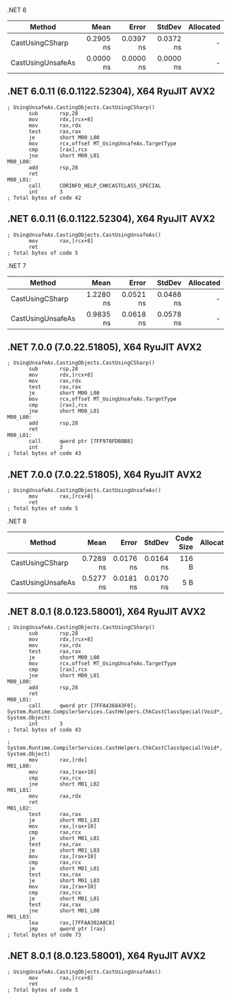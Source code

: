 ﻿.NET 6

|            Method |      Mean |     Error |    StdDev | Allocated |
|------------------ |----------:|----------:|----------:|----------:|
|   CastUsingCSharp | 0.2905 ns | 0.0397 ns | 0.0372 ns |         - |
| CastUsingUnsafeAs | 0.0000 ns | 0.0000 ns | 0.0000 ns |         - |

## .NET 6.0.11 (6.0.1122.52304), X64 RyuJIT AVX2
```assembly
; UsingUnsafeAs.CastingObjects.CastUsingCSharp()
       sub       rsp,28
       mov       rdx,[rcx+8]
       mov       rax,rdx
       test      rax,rax
       je        short M00_L00
       mov       rcx,offset MT_UsingUnsafeAs.TargetType
       cmp       [rax],rcx
       jne       short M00_L01
M00_L00:
       add       rsp,28
       ret
M00_L01:
       call      CORINFO_HELP_CHKCASTCLASS_SPECIAL
       int       3
; Total bytes of code 42
```

## .NET 6.0.11 (6.0.1122.52304), X64 RyuJIT AVX2
```assembly
; UsingUnsafeAs.CastingObjects.CastUsingUnsafeAs()
       mov       rax,[rcx+8]
       ret
; Total bytes of code 5
```


.NET 7

|            Method |      Mean |     Error |    StdDev | Allocated |
|------------------ |----------:|----------:|----------:|----------:|
|   CastUsingCSharp | 1.2280 ns | 0.0521 ns | 0.0488 ns |         - |
| CastUsingUnsafeAs | 0.9835 ns | 0.0618 ns | 0.0578 ns |         - |

## .NET 7.0.0 (7.0.22.51805), X64 RyuJIT AVX2
```assembly
; UsingUnsafeAs.CastingObjects.CastUsingCSharp()
       sub       rsp,28
       mov       rdx,[rcx+8]
       mov       rax,rdx
       test      rax,rax
       je        short M00_L00
       mov       rcx,offset MT_UsingUnsafeAs.TargetType
       cmp       [rax],rcx
       jne       short M00_L01
M00_L00:
       add       rsp,28
       ret
M00_L01:
       call      qword ptr [7FF978FDB8B8]
       int       3
; Total bytes of code 43
```

## .NET 7.0.0 (7.0.22.51805), X64 RyuJIT AVX2
```assembly
; UsingUnsafeAs.CastingObjects.CastUsingUnsafeAs()
       mov       rax,[rcx+8]
       ret
; Total bytes of code 5
```


.NET 8

| Method              | Mean      | Error     | StdDev    | Code Size | Allocated |
|-------------------- |----------:|----------:|----------:|----------:|----------:|
| CastUsingCSharp     | 0.7289 ns | 0.0176 ns | 0.0164 ns |     116 B |         - |
| CastUsingUnsafeAs   | 0.5277 ns | 0.0181 ns | 0.0170 ns |       5 B |         - |

## .NET 8.0.1 (8.0.123.58001), X64 RyuJIT AVX2
```assembly
; UsingUnsafeAs.CastingObjects.CastUsingCSharp()
       sub       rsp,28
       mov       rdx,[rcx+8]
       mov       rax,rdx
       test      rax,rax
       je        short M00_L00
       mov       rcx,offset MT_UsingUnsafeAs.TargetType
       cmp       [rax],rcx
       jne       short M00_L01
M00_L00:
       add       rsp,28
       ret
M00_L01:
       call      qword ptr [7FFA436843F0]; System.Runtime.CompilerServices.CastHelpers.ChkCastClassSpecial(Void*, System.Object)
       int       3
; Total bytes of code 43
```
```assembly
; System.Runtime.CompilerServices.CastHelpers.ChkCastClassSpecial(Void*, System.Object)
       mov       rax,[rdx]
M01_L00:
       mov       rax,[rax+10]
       cmp       rax,rcx
       jne       short M01_L02
M01_L01:
       mov       rax,rdx
       ret
M01_L02:
       test      rax,rax
       je        short M01_L03
       mov       rax,[rax+10]
       cmp       rax,rcx
       je        short M01_L01
       test      rax,rax
       je        short M01_L03
       mov       rax,[rax+10]
       cmp       rax,rcx
       je        short M01_L01
       test      rax,rax
       je        short M01_L03
       mov       rax,[rax+10]
       cmp       rax,rcx
       je        short M01_L01
       test      rax,rax
       jne       short M01_L00
M01_L03:
       lea       rax,[7FFAA302A8C8]
       jmp       qword ptr [rax]
; Total bytes of code 73
```

## .NET 8.0.1 (8.0.123.58001), X64 RyuJIT AVX2
```assembly
; UsingUnsafeAs.CastingObjects.CastUsingUnsafeAs()
       mov       rax,[rcx+8]
       ret
; Total bytes of code 5
```